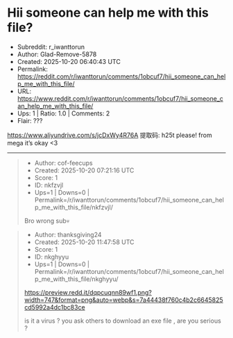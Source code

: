 # Hii someone can help me with this file?

- Subreddit: r_iwanttorun
- Author: Glad-Remove-5878
- Created: 2025-10-20 06:40:43 UTC
- Permalink: https://reddit.com/r/iwanttorun/comments/1obcuf7/hii_someone_can_help_me_with_this_file/
- URL: https://www.reddit.com/r/iwanttorun/comments/1obcuf7/hii_someone_can_help_me_with_this_file/
- Ups: 1 | Ratio: 1.0 | Comments: 2
- Flair: ???


<https://www.aliyundrive.com/s/jcDxWy4R76A> 提取码: h25t please! from
mega it’s okay \<3


---

> - Author: cof-feecups
> - Created: 2025-10-20 07:21:16 UTC
> - Score: 1
> - ID: nkfzvjl
> - Ups=1 | Downs=0 | Permalink=/r/iwanttorun/comments/1obcuf7/hii_someone_can_help_me_with_this_file/nkfzvjl/
>
> Bro wrong sub💀

> - Author: thanksgiving24
> - Created: 2025-10-20 11:47:58 UTC
> - Score: 1
> - ID: nkghyyu
> - Ups=1 | Downs=0 | Permalink=/r/iwanttorun/comments/1obcuf7/hii_someone_can_help_me_with_this_file/nkghyyu/
>
> https://preview.redd.it/dqpcuqnn89wf1.png?width=747&format=png&auto=webp&s=7a44438f760c4b2c6645825cd5992a4dc1bc83ce
> 
> is it a virus ? you ask others to download an exe file , are you serious ?
